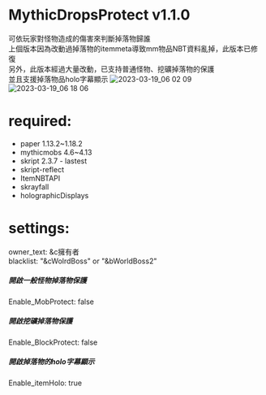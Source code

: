 # MythicDropsProtect v1.1.0
可依玩家對怪物造成的傷害來判斷掉落物歸誰  
上個版本因為改動過掉落物的itemmeta導致mm物品NBT資料亂掉，此版本已修復  
另外，此版本經過大量改動，已支持普通怪物、挖礦掉落物的保護  
並且支援掉落物品holo字幕顯示
![2023-03-19_06 02 09](https://user-images.githubusercontent.com/54828956/226142602-8b428962-d034-491c-aaa7-5f374633c57e.png)  
![2023-03-19_06 18 06](https://user-images.githubusercontent.com/54828956/226143163-7e88ccb1-dcbf-46dd-b736-ef015d0601e7.png)


# required:
* paper 1.13.2~1.18.2 
* mythicmobs 4.6~4.13  
* skript 2.3.7 - lastest 
* skript-reflect 
* ItemNBTAPI
* skrayfall
* holographicDisplays

# settings:
  owner_text: &c擁有者  
  blacklist: "&cWolrdBoss" or "&bWorldBoss2"
  ##### 開啟一般怪物掉落物保護
  Enable_MobProtect: false
  ##### 開啟挖礦掉落物保護
  Enable_BlockProtect: false
  ##### 開啟掉落物的holo字幕顯示   
  Enable_itemHolo: true
